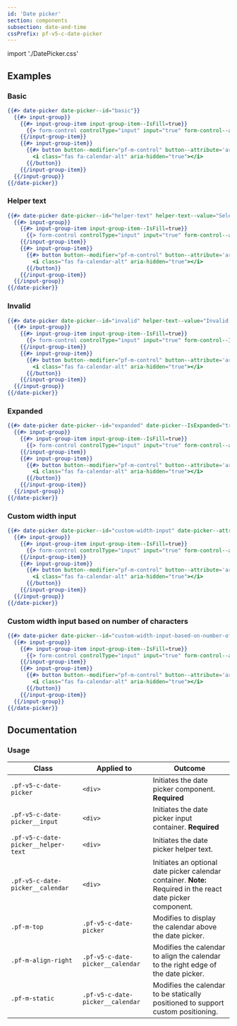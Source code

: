 ```yaml
---
id: 'Date picker'
section: components
subsection: date-and-time
cssPrefix: pf-v5-c-date-picker
---
```


import './DatePicker.css'

## Examples

### Basic
```hbs
{{#> date-picker date-picker--id="basic"}}
  {{#> input-group}}
    {{#> input-group-item input-group-item--IsFill=true}}
      {{> form-control controlType="input" input="true" form-control--attribute=(concat 'type="text" value="2020-03-05" id="' date-picker--id '-input" name="' date-picker--id '-input" aria-label="Date picker"')}}
    {{/input-group-item}}
    {{#> input-group-item}}
      {{#> button button--modifier="pf-m-control" button--attribute='aria-label="Toggle date picker"'}}
        <i class="fas fa-calendar-alt" aria-hidden="true"></i>
      {{/button}}
    {{/input-group-item}}
  {{/input-group}}
{{/date-picker}}
```

### Helper text
```hbs
{{#> date-picker date-picker--id="helper-text" helper-text--value="Select a date."}}
  {{#> input-group}}
    {{#> input-group-item input-group-item--IsFill=true}}
      {{> form-control controlType="input" input="true" form-control--attribute=(concat 'type="text" value="2020-03-05" id="' date-picker--id '-input" name="' date-picker--id '-input" aria-label="Date picker"')}}
    {{/input-group-item}}
    {{#> input-group-item}}
      {{#> button button--modifier="pf-m-control" button--attribute='aria-label="Toggle date picker"'}}
        <i class="fas fa-calendar-alt" aria-hidden="true"></i>
      {{/button}}
    {{/input-group-item}}
  {{/input-group}}
{{/date-picker}}
```

### Invalid
```hbs
{{#> date-picker date-picker--id="invalid" helper-text--value="Invalid date" helper-text-item--IsError="true"}}
  {{#> input-group}}
    {{#> input-group-item input-group-item--IsFill=true}}
      {{> form-control controlType="input" input="true" form-control--IsError="true" form-control--attribute=(concat 'aria-invalid="true" type="text" value="2020-03-05" id="' date-picker--id '-input" name="' date-picker--id '-input" aria-label="Date picker"')}}
    {{/input-group-item}}
    {{#> input-group-item}}
      {{#> button button--modifier="pf-m-control" button--attribute='aria-label="Toggle date picker"'}}
        <i class="fas fa-calendar-alt" aria-hidden="true"></i>
      {{/button}}
    {{/input-group-item}}
  {{/input-group}}
{{/date-picker}}
```

### Expanded
```hbs
{{#> date-picker date-picker--id="expanded" date-picker--IsExpanded="true"}}
  {{#> input-group}}
    {{#> input-group-item input-group-item--IsFill=true}}
      {{> form-control controlType="input" input="true" form-control--attribute=(concat 'type="text" value="2020-03-05" id="' date-picker--id '-input" name="' date-picker--id '-input" aria-label="Date picker"')}}
    {{/input-group-item}}
    {{#> input-group-item}}
      {{#> button button--modifier="pf-m-control" button--attribute='aria-label="Toggle date picker"'}}
        <i class="fas fa-calendar-alt" aria-hidden="true"></i>
      {{/button}}
    {{/input-group-item}}
  {{/input-group}}
{{/date-picker}}
```

### Custom width input
```hbs
{{#> date-picker date-picker--id="custom-width-input" date-picker--attribute='style="--pf-v5-c-date-picker__input--c-form-control--Width: 220px;"'}}
  {{#> input-group}}
    {{#> input-group-item input-group-item--IsFill=true}}
      {{> form-control controlType="input" input="true" form-control--attribute=(concat 'type="text" value="November 20, 2020" id="' date-picker--id '-input" name="' date-picker--id '-input" aria-label="Date picker"')}}
    {{/input-group-item}}
    {{#> input-group-item}}
      {{#> button button--modifier="pf-m-control" button--attribute='aria-label="Toggle date picker"'}}
        <i class="fas fa-calendar-alt" aria-hidden="true"></i>
      {{/button}}
    {{/input-group-item}}
  {{/input-group}}
{{/date-picker}}
```

### Custom width input based on number of characters
```hbs
{{#> date-picker date-picker--id="custom-width-input-based-on-number-of-characters" date-picker--attribute='style="--pf-v5-c-date-picker__input--c-form-control--width-chars: 17;"'}}
  {{#> input-group}}
    {{#> input-group-item input-group-item--IsFill=true}}
      {{> form-control controlType="input" input="true" form-control--attribute=(concat 'type="text" value="November 20, 2020" id="' date-picker--id '-input" name="' date-picker--id '-input" aria-label="Date picker"')}}
    {{/input-group-item}}
    {{#> input-group-item}}
      {{#> button button--modifier="pf-m-control" button--attribute='aria-label="Toggle date picker"'}}
        <i class="fas fa-calendar-alt" aria-hidden="true"></i>
      {{/button}}
    {{/input-group-item}}
  {{/input-group}}
{{/date-picker}}
```

## Documentation
### Usage

| Class | Applied to | Outcome |
| -- | -- | -- |
| `.pf-v5-c-date-picker` | `<div>` | Initiates the date picker component. **Required** |
| `.pf-v5-c-date-picker__input` | `<div>` | Initiates the date picker input container. **Required** |
| `.pf-v5-c-date-picker__helper-text` | `<div>` | Initiates the date picker helper text. |
| `.pf-v5-c-date-picker__calendar` | `<div>` | Initiates an optional date picker calendar container. **Note:** Required in the react date picker component. |
| `.pf-m-top` | `.pf-v5-c-date-picker` | Modifies to display the calendar above the date picker. |
| `.pf-m-align-right` | `.pf-v5-c-date-picker__calendar` | Modifies the calendar to align the calendar to the right edge of the date picker. |
| `.pf-m-static` | `.pf-v5-c-date-picker__calendar` | Modifies the calendar to be statically positioned to support custom positioning. |

